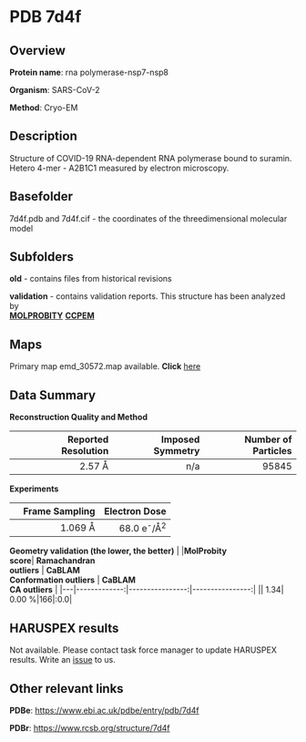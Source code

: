 # PDB 7d4f

## Overview

**Protein name**: rna polymerase-nsp7-nsp8

**Organism**: SARS-CoV-2

**Method**: Cryo-EM

## Description

Structure of COVID-19 RNA-dependent RNA polymerase bound to suramin. Hetero 4-mer - A2B1C1 measured by electron microscopy.

## Basefolder

7d4f.pdb and 7d4f.cif - the coordinates of the threedimensional molecular model

## Subfolders



**old** - contains files from historical revisions

**validation** - contains validation reports. This structure has been analyzed by <br>  [**MOLPROBITY**](https://github.com/thorn-lab/coronavirus_structural_task_force/tree/master/pdb/rna_polymerase-nsp7-nsp8/SARS-CoV-2/7d4f/validation/molprobity)   [**CCPEM**](https://github.com/thorn-lab/coronavirus_structural_task_force/tree/master/pdb/rna_polymerase-nsp7-nsp8/SARS-CoV-2/7d4f/validation/ccpem-validation) 



## Maps

Primary map emd_30572.map available. **Click** [here](http://ftp.wwpdb.org/pub/emdb/structures/EMD-30572/map/) 

## Data Summary
**Reconstruction Quality and Method**

|   | Reported Resolution | Imposed Symmetry | Number of Particles |
|---|-------------:|----------------:|--------------:|
|   |2.57 Å|n/a|95845|

**Experiments**

|   | Frame Sampling | Electron Dose |
|---|-------------:|----------------:|
|   |1.069 Å|68.0 e<sup>-</sup>/Å<sup>2</sup>|

**Geometry validation (the lower, the better)**
|   |**MolProbity<br>score**| **Ramachandran<br>outliers** | **CaBLAM<br>Conformation outliers** | **CaBLAM<br>CA outliers** |
|---|-------------:|----------------:|----------------:|
||  1.34|  0.00 %|166|:0.0|

## HARUSPEX results

Not available. Please contact task force manager to update HARUSPEX results. Write an [issue](https://github.com/thorn-lab/coronavirus_structural_task_force/issues) to us.

## Other relevant links 
**PDBe**:  https://www.ebi.ac.uk/pdbe/entry/pdb/7d4f
 
**PDBr**: https://www.rcsb.org/structure/7d4f 
